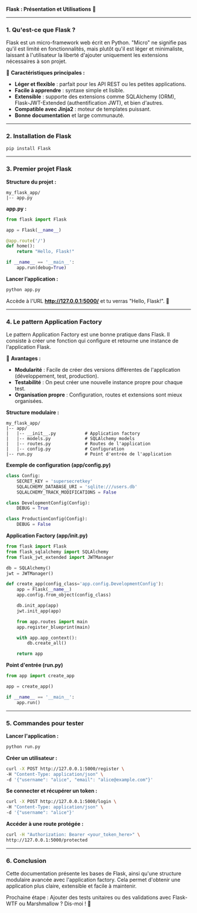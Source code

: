 **Flask : Présentation et Utilisations** 🚀

---

### **1. Qu'est-ce que Flask ?**

Flask est un micro-framework web écrit en Python. "Micro" ne signifie pas qu'il est limité en fonctionnalités, mais plutôt qu'il est léger et minimaliste, laissant à l'utilisateur la liberté d'ajouter uniquement les extensions nécessaires à son projet.

📌 **Caractéristiques principales :**
- **Léger et flexible** : parfait pour les API REST ou les petites applications.
- **Facile à apprendre** : syntaxe simple et lisible.
- **Extensible** : supporte des extensions comme SQLAlchemy (ORM), Flask-JWT-Extended (authentification JWT), et bien d'autres.
- **Compatible avec Jinja2** : moteur de templates puissant.
- **Bonne documentation** et large communauté.

---

### **2. Installation de Flask**

```bash
pip install Flask
```

---

### **3. Premier projet Flask**

**Structure du projet :**
```
my_flask_app/
|-- app.py
```

**app.py :**
```python
from flask import Flask

app = Flask(__name__)

@app.route('/')
def home():
    return "Hello, Flask!"

if __name__ == '__main__':
    app.run(debug=True)
```

**Lancer l’application :**
```bash
python app.py
```

Accède à l'URL **http://127.0.0.1:5000/** et tu verras "Hello, Flask!". 🚀

---

### **4. Le pattern Application Factory**

Le pattern Application Factory est une bonne pratique dans Flask. Il consiste à créer une fonction qui configure et retourne une instance de l'application Flask.

📌 **Avantages :**
- **Modularité** : Facile de créer des versions différentes de l'application (développement, test, production).
- **Testabilité** : On peut créer une nouvelle instance propre pour chaque test.
- **Organisation propre** : Configuration, routes et extensions sont mieux organisées.

**Structure modulaire :**
```
my_flask_app/
|-- app/
|   |-- __init__.py           # Application factory
|   |-- models.py             # SQLAlchemy models
|   |-- routes.py             # Routes de l'application
|   |-- config.py             # Configuration
|-- run.py                    # Point d'entrée de l'application
```

**Exemple de configuration (app/config.py)**
```python
class Config:
    SECRET_KEY = 'supersecretkey'
    SQLALCHEMY_DATABASE_URI = 'sqlite:///users.db'
    SQLALCHEMY_TRACK_MODIFICATIONS = False

class DevelopmentConfig(Config):
    DEBUG = True

class ProductionConfig(Config):
    DEBUG = False
```

**Application Factory (app/__init__.py)**
```python
from flask import Flask
from flask_sqlalchemy import SQLAlchemy
from flask_jwt_extended import JWTManager

db = SQLAlchemy()
jwt = JWTManager()

def create_app(config_class='app.config.DevelopmentConfig'):
    app = Flask(__name__)
    app.config.from_object(config_class)

    db.init_app(app)
    jwt.init_app(app)

    from app.routes import main
    app.register_blueprint(main)

    with app.app_context():
        db.create_all()

    return app
```

**Point d'entrée (run.py)**
```python
from app import create_app

app = create_app()

if __name__ == '__main__':
    app.run()
```

---

### **5. Commandes pour tester**

**Lancer l'application :**
```bash
python run.py
```

**Créer un utilisateur :**
```bash
curl -X POST http://127.0.0.1:5000/register \
-H "Content-Type: application/json" \
-d '{"username": "alice", "email": "alice@example.com"}'
```

**Se connecter et récupérer un token :**
```bash
curl -X POST http://127.0.0.1:5000/login \
-H "Content-Type: application/json" \
-d '{"username": "alice"}'
```

**Accéder à une route protégée :**
```bash
curl -H "Authorization: Bearer <your_token_here>" \
http://127.0.0.1:5000/protected
```

---

### **6. Conclusion**

Cette documentation présente les bases de Flask, ainsi qu'une structure modulaire avancée avec l'application factory. Cela permet d'obtenir une application plus claire, extensible et facile à maintenir.

Prochaine étape : Ajouter des tests unitaires ou des validations avec Flask-WTF ou Marshmallow ? Dis-moi ! 🚀

